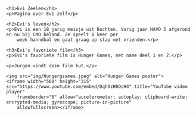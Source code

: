 <!DOCTYPE html>
<html>

<head>
    <title>Evi Zeelen</title>
</head>

<body>

    <h1>Evi Zeelen</h1>
    <p>Pagina over Evi zelf</p>

    <h2>Evi's leven</h2>
    <p>Evi is een 18 jarig meisje uit Buchten. Vorig jaar HAVO 5 afgerond en nu bij CMD beland. Ze speelt 6 keer per
        week hanndbal en gaat graag op stap met vrienden.</p>

    <h3>Evi's favoriete film</h3>
    <p>Evi's favoriete film is Hunger Games, met name deel 1 en 2.</p>
    
    <p>Jurgen vindt deze film kut.</p>
    
    <img src="img/Hungergsames.jpeg" alt="Hunger Games poster">
    <iframe width="560" height="315" src="https://www.youtube.com/embed/DqhOzH8QcH4" title="YouTube video player"
        frameborder="0" allow="accelerometer; autoplay; clipboard-write; encrypted-media; gyroscope; picture-in-picture"
        allowfullscreen></iframe>

</body>

</html>
